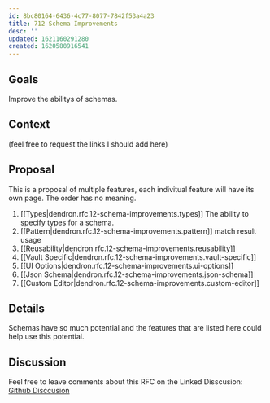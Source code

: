 ```yaml
---
id: 8bc80164-6436-4c77-8077-7842f53a4a23
title: 712 Schema Improvements
desc: ''
updated: 1621160291280
created: 1620580916541
---
```


## Goals

Improve the abilitys of schemas.

## Context

(feel free to request the links I should add here)

## Proposal

This is a proposal of multiple features, each indivitual feature will have its own page. The order has no meaning.

1. [[Types|dendron.rfc.12-schema-improvements.types]]
    The ability to specify types for a schema.
1. [[Pattern|dendron.rfc.12-schema-improvements.pattern]] match result usage
1. [[Reusability|dendron.rfc.12-schema-improvements.reusability]]
1. [[Vault Specific|dendron.rfc.12-schema-improvements.vault-specific]]
1. [[UI Options|dendron.rfc.12-schema-improvements.ui-options]]
1. [[Json Schema|dendron.rfc.12-schema-improvements.json-schema]]
1. [[Custom Editor|dendron.rfc.12-schema-improvements.custom-editor]]

## Details

Schemas have so much potential and the features that are listed here could help use this potential.

## Discussion

Feel free to leave comments about this RFC on the Linked Disscusion: 
[Github Disccusion](https://github.com/dendronhq/dendron/discussions/727)

